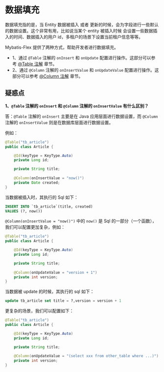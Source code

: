 # 数据填充

数据填充指的是，当 Entity 数据被插入 或者 更新的时候，会为字段进行一些默认的数据设置。这个非常有用，比如说当某个 entity 被插入时候
会设置一些数据插入的时间、数据插入的用户 id，多租户的场景下设置当前租户信息等等。

Mybatis-Flex 提供了两种方式，帮助开发者进行数据填充。

- 1、通过 `@Table` 注解的 `onInsert` 和 `onUpdate` 配置进行操作。这部分可以参考 [@Table 注解](./table) 章节。
- 2、通过 `@Column` 注解的 `onInsertValue` 和 `onUpdateValue` 配置进行操作。这部分可以参考 [@Column 注解](./column) 章节。



## 疑惑点
**1、`@Table` 注解的 `onInsert` 和  `@Column` 注解的 `onInsertValue` 有什么区别？**

答：`@Table` 注解的 `onInsert` 主要是在 Java 应用层面进行数据设置，而 `@Column` 注解的 `onInsertValue` 则是在数据库层面进行数据设置。

例如：

```java 9
@Table("tb_article")
public class Article {

    @Id(keyType = KeyType.Auto)
    private Long id;

    private String title;
    
    @Column(onInsertValue = "now()")
    private Date created;
}
```

当数据被插入时，其执行的 Sql 如下：

```sql
INSERT INTO `tb_article`(title, created)
VALUES (?, now())
```

`@Column(onInsertValue = "now()")` 中的 `now()` 是 Sql 的一部分（一个函数），我们可以配置更加复杂，例如：

```java 9
@Table("tb_article")
public class Article {

    @Id(keyType = KeyType.Auto)
    private Long id;

    private String title;
    
    @Column(onUpdateValue = "version + 1")
    private int version;
}
```

当数据被 update 的时候，其执行的 sql 如下：

```sql
update tb_article set title = ?,version = version + 1
```

更复杂的场景，我们可以配置如下：

```java 9
@Table("tb_article")
public class Article {

    @Id(keyType = KeyType.Auto)
    private Long id;

    private String title;
    
    @Column(onUpdateValue = "(select xxx from other_table where ...)")
    private int version;
}
```